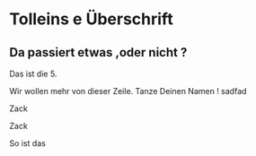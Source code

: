 # Tolleins e Überschrift

## Da passiert etwas ,oder nicht ?

Das ist die 5. 

Wir wollen mehr von dieser Zeile. Tanze Deinen Namen !
sadfad



Zack 



Zack 



So ist das 